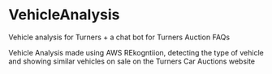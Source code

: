 # VehicleAnalysis
Vehicle analysis for Turners + a chat bot for Turners Auction FAQs


Vehicle Analysis made using AWS REkogntiion, detecting the type of vehicle and showing similar vehicles on sale on the Turners Car Auctions website
